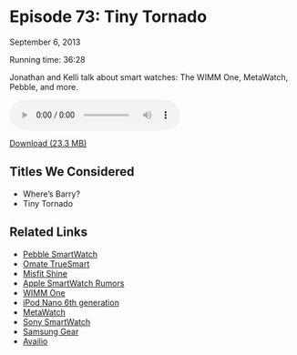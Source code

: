 Episode 73: Tiny Tornado
====
September 6, 2013

Running time: 36:28

Jonathan and Kelli talk about smart watches: The WIMM One, MetaWatch, Pebble, and more.

<audio preload="auto" controls>
	<source src="https://s3.amazonaws.com/nitch/Episode_73_Tiny_Tornado.mp3" type="audio/mpeg" />
    <source src="https://s3.amazonaws.com/nitch/Episode_73_Tiny_Tornado.ogg" type="audio/ogg" />
    Your browser does not support HTML5 audio. Please download the episode using the link below.
</audio>

[Download (23.3 MB)](https://s3.amazonaws.com/nitch/Episode_73_Tiny_Tornado.mp3 "Episode 73: Tiny Tornado")

## Titles We Considered

* Where&rsquo;s Barry?
* Tiny Tornado

## Related Links

* [Pebble SmartWatch](http://getpebble.com/ "Pebble")
* [Omate TrueSmart](http://www.omate.com/ "Omate TrueSmart")
* [Misfit Shine](http://www.misfitwearables.com/ "Misfit Wearables")
* [Apple SmartWatch Rumors](http://www.techradar.com/us/news/portable-devices/apple-iwatch-release-date-news-and-rumours-1131043 "Apple iWatch release date, news and rumours | News | TechRadar")
* [WIMM One](http://en.wikipedia.org/wiki/WIMM_One "WIMM One - Wikipedia, the free encyclopedia")
* [iPod Nano 6th generation](http://www.apple.com/support/ipodnano/6th_generation/ "Apple - Support - iPod nano (6th generation)")
* [MetaWatch](http://www.metawatch.org/ "MetaWatch Developers - Home")
* [Sony SmartWatch](http://www.sonymobile.com/us/products/accessories/smartwatch/ "SmartWatch - Sony Smartphones (US)")
* [Samsung Gear](http://techcrunch.com/2013/09/01/samsungs-bizarre-galaxy-gear-smartwatch-gets-detailed-before-official-launch/ "Samsung&#8217;s Bizarre Galaxy Gear Smartwatch Gets Detailed Before Official Launch  |  TechCrunch")
* [Availio](http://avail.io/ "Availio - Future friendly domain search")
